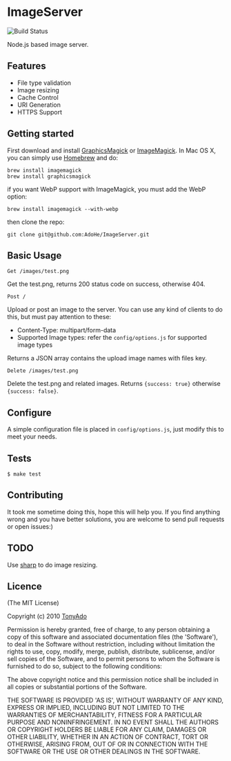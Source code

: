 # ImageServer
![Build Status](https://api.travis-ci.org/AdoHe/ImageServer.png?branch=master)

Node.js based image server.

## Features

* File type validation
* Image resizing
* Cache Control
* URI Generation
* HTTPS Support

## Getting started

First download and install [GraphicsMagick](http://www.graphicsmagick.org/) or [ImageMagick](http://www.imagemagick.org/). In Mac OS X, you can simply use [Homebrew](http://brew.sh/) and do:

```
brew install imagemagick
brew install graphicsmagick
```
if you want WebP support with ImageMagick, you must add the WebP option:

```
brew install imagemagick --with-webp
```
then clone the repo:

```
git clone git@github.com:AdoHe/ImageServer.git
```

## Basic Usage

`Get /images/test.png`

Get the test.png, returns 200 status code on success, otherwise 404.

`Post /`

Upload or post an image to the server. You can use any kind of clients to do this, but must pay 
attention to these:

* Content-Type: multipart/form-data
* Supported Image types: refer the `config/options.js` for supported image types

Returns a JSON array contains the upload image names with files key.

`Delete /images/test.png`

Delete the test.png and related images. Returns `{success: true}` otherwise `{success: false}`.


## Configure

A simple configuration file is placed in `config/options.js`, just modify this to meet your needs.


## Tests

```
$ make test
```

## Contributing

It took me sometime doing this, hope this will help you. If you find anything wrong and you have 
better solutions, you are welcome to send pull requests or open issues:)

## TODO

Use [sharp](https://github.com/lovell/sharp) to do image resizing.

## Licence

(The MIT License)

Copyright (c) 2010 [TonyAdo](https://github.com/AdoHe)

Permission is hereby granted, free of charge, to any person obtaining
a copy of this software and associated documentation files (the
'Software'), to deal in the Software without restriction, including
without limitation the rights to use, copy, modify, merge, publish,
distribute, sublicense, and/or sell copies of the Software, and to
permit persons to whom the Software is furnished to do so, subject to
the following conditions:

The above copyright notice and this permission notice shall be
included in all copies or substantial portions of the Software.

THE SOFTWARE IS PROVIDED 'AS IS', WITHOUT WARRANTY OF ANY KIND,
EXPRESS OR IMPLIED, INCLUDING BUT NOT LIMITED TO THE WARRANTIES OF
MERCHANTABILITY, FITNESS FOR A PARTICULAR PURPOSE AND NONINFRINGEMENT.
IN NO EVENT SHALL THE AUTHORS OR COPYRIGHT HOLDERS BE LIABLE FOR ANY
CLAIM, DAMAGES OR OTHER LIABILITY, WHETHER IN AN ACTION OF CONTRACT,
TORT OR OTHERWISE, ARISING FROM, OUT OF OR IN CONNECTION WITH THE
SOFTWARE OR THE USE OR OTHER DEALINGS IN THE SOFTWARE.
